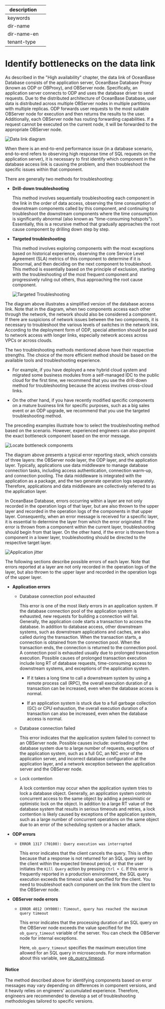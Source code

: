 |description||
|---|---|
|keywords||
|dir-name||
|dir-name-en||
|tenant-type||

# Identify bottlenecks on the data link

As described in the "High availability" chapter, the data link of OceanBase Database consists of the application server, OceanBase Database Proxy (known as ODP or OBProxy), and OBServer node. Specifically, an application server connects to ODP and uses the database driver to send requests. Due to the distributed architecture of OceanBase Database, user data is distributed across multiple OBServer nodes in multiple partitions with multiple replicas. ODP forwards user requests to the most suitable OBServer node for execution and then returns the results to the user. Additionally, each OBServer node has routing forwarding capabilities. If a request cannot be executed on the current node, it will be forwarded to the appropriate OBServer node.

![Data link diagram](https://obbusiness-private.oss-cn-shanghai.aliyuncs.com/doc/img/observer-enterprise/V4.2.1/EN_US/600.manage/900.performance-tuning/data-link.png)

When there is an end-to-end performance issue (in a database scenario, end-to-end refers to observing high response time of SQL requests on the application server), it is necessary to first identify which component in the database access link is causing the problem, and then troubleshoot the specific issues within that component.

There are generally two methods for troubleshooting:

* **Drill-down troubleshooting**

   This method involves sequentially troubleshooting each component in the link in the order of data access, observing the time consumption of downstream components called by this component, and continuing to troubleshoot the downstream components where the time consumption is significantly abnormal (also known as "time-consuming hotspots"). Essentially, this is a recursive method that gradually approaches the root cause component by drilling down step by step.


* **Targeted troubleshooting**

   This method involves exploring components with the most exceptions based on historical experience, observing the core Service Level Agreement (SLA) metrics of this component to determine if it is abnormal, and then deciding on the next component to troubleshoot. This method is essentially based on the principle of exclusion, starting with the troubleshooting of the most frequent component and progressively ruling out others, thus approaching the root cause component.

   ![Targeted Troubleshooting](https://obbusiness-private.oss-cn-shanghai.aliyuncs.com/doc/img/observer-enterprise/V4.2.1/EN_US/600.manage/900.performance-tuning/tunning-troubleshooting.png)


The diagram above illustrates a simplified version of the database access link. Note that in the diagram, when two components access each other through the network, the network should also be considered a component. If there are suspicions of network issues between the two components, it is necessary to troubleshoot the various levels of switches in the network link. According to the deployment form of ODP, special attention should be paid to network access with longer links, especially network access across VPCs or across clouds.

The two troubleshooting methods mentioned above have their respective strengths. The choice of the more efficient method should be based on the available tools and troubleshooting experience.

* For example, if you have deployed a new hybrid cloud system and migrated some business modules from a self-managed IDC to the public cloud for the first time, we recommend that you use the drill-down method for troubleshooting because the access involves cross-cloud links.

* On the other hand, if you have recently modified specific components on a mature business link for specific purposes, such as a big sales event or an ODP upgrade, we recommend that you use the targeted troubleshooting method.

The preceding examples illustrate how to select the troubleshooting method based on the scenario. However, experienced engineers can also pinpoint the exact bottleneck component based on the error message.

![Locate bottleneck components](https://obbusiness-private.oss-cn-shanghai.aliyuncs.com/doc/img/observer-enterprise/V4.2.1/EN_US/600.manage/900.performance-tuning/tunning-app.png)

The diagram above presents a typical error reporting stack, which consists of three layers: the OBServer node layer, the ODP layer, and the application layer. Typically, applications use data middleware to manage database connection tasks, including access authentication, connection warm-up, and connection pooling. The data middleware is integrated with the application as a package, and the two generate operation logs separately. Therefore, applications and data middleware are collectively referred to as the application layer.

In OceanBase Database, errors occurring within a layer are not only recorded in the operation logs of that layer, but are also thrown to the upper layer and recorded in the operation logs of the components in that upper layer. Consequently, when an error message is received for a specific layer, it is essential to determine the layer from which the error originated. If the error is thrown from a component within the current layer, troubleshooting should begin from that layer. On the other hand, if the error is thrown from a component in a lower layer, troubleshooting should be directed to the respective target layer.

![Application jitter](https://obbusiness-private.oss-cn-shanghai.aliyuncs.com/doc/img/observer-enterprise/V4.2.1/EN_US/600.manage/900.performance-tuning/tuning-app-jitter.png)

The following sections describe possible errors of each layer. Note that errors reported at a layer are not only recorded in the operation logs of the layer, but also thrown to the upper layer and recorded in the operation logs of the upper layer.

* **Application errors**

   * Database connection pool exhausted

      This error is one of the most likely errors in an application system. If the database connection pool of the application system is exhausted, new requests for building a connection will fail. Generally, the application code starts a transaction to access the database. In addition to database access, other downstream systems, such as downstream applications and caches, are also called during the transaction. When the transaction starts, a connection is obtained from the connection pool. When the transaction ends, the connection is returned to the connection pool. A connection pool is exhausted usually due to prolonged transaction execution. Possible causes of prolonged transaction execution include long RT of database requests, time-consuming access to downstream systems, and exceptions of the application system.

      * If it takes a long time to call a downstream system by using a remote process call (RPC), the overall execution duration of a transaction can be increased, even when the database access is normal.

      * If an application system is stuck due to a full garbage collection (GC) or CPU exhaustion, the overall execution duration of a transaction can also be increased, even when the database access is normal.

   * Database connection failed

      This error indicates that the application system failed to connect to an OBServer node. Possible causes include: overloading of the database system due to a large number of requests, exceptions of the application system, such as a full GC, an NIC error of the application server, and incorrect database configuration at the application layer, and a network exception between the application server and the OBServer node.

   * Lock contention

      A lock contention may occur when the application system tries to lock a database object. Generally, an application system controls concurrent access to the same object by adding a pessimistic or optimistic lock on the object. In addition to a large RT value of the database system that results in serious timeouts and retries, a lock contention is likely caused by exceptions of the application system, such as a large number of concurrent operations on the same object due to an error of the scheduling system or a hacker attack.

* **ODP errors**

   * `ERROR 1317 (70100): Query execution was interrupted`

      This error indicates that the client cancels the query. This is often because that a response is not returned for an SQL query sent by the client within the expected timeout period, or that the user initiates the `Kill Query` action by pressing `Ctrl + C`. If this error is frequently reported in a production environment, the SQL query execution exceeds the timeout value specified for the client. You need to troubleshoot each component on the link from the client to the OBServer node.

* **OBServer node errors**

   * `ERROR 4012 (HY000): Timeout, query has reached the maximum query timeout`

      This error indicates that the processing duration of an SQL query on the OBServer node exceeds the value specified for the `ob_query_timeout` variable of the server. You can check the OBServer node for internal exceptions.

      Here, `ob_query_timeout` specifies the maximum execution time allowed for an SQL query in microseconds. For more information about this variable, see [ob_query_timeout](../../700.reference/800.configuration-items-and-system-variables/200.system-variable/300.global-system-variable/9000.ob_query_timeout-global.md).

<main id="notice" type='notice'>
    <h4>Notice</h4>
    <p>The method described above for identifying components based on error messages may vary depending on differences in component versions, and it heavily relies on engineers' accumulated experience. Therefore, engineers are recommended to develop a set of troubleshooting methodologies tailored to specific versions.</p>
</main>